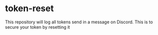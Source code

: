 # token-reset
This repository will log all tokens send in a message on Discord. This is to secure your token by resetting it
